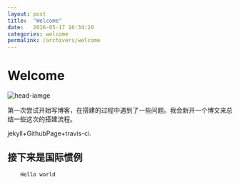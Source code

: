 ```yaml
---
layout: post
title:  "Welcome"
date:   2016-05-17 16:34:20
categories: welcome
permalink: /archivers/welcome
---
```


# Welcome

![head-iamge]({{site.qiniuBaseUrl}}avatar-asher.jpg)

第一次尝试开始写博客，在搭建的过程中遇到了一些问题。我会新开一个博文来总结一些这次的搭建流程。

jekyll+GithubPage+travis-ci.

## 接下来是国际惯例　

``` javascript
    Hello world
```